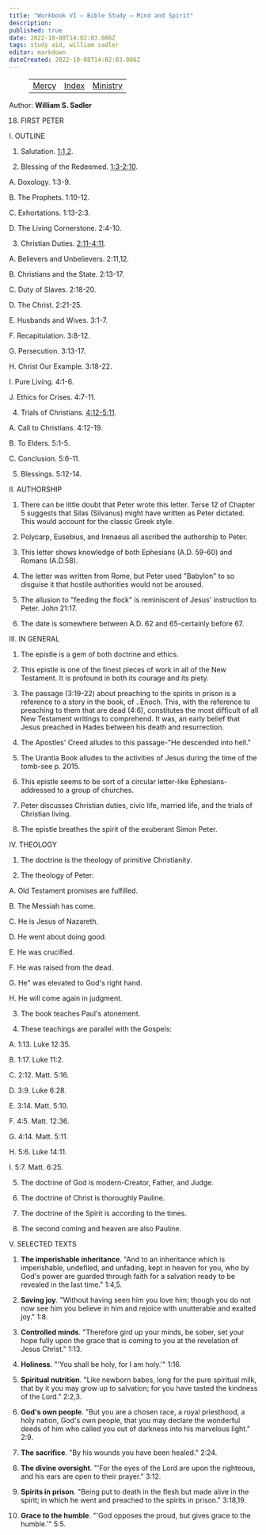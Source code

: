 ```yaml
---
title: "Workbook VI — Bible Study — Mind and Spirit"
description: 
published: true
date: 2022-10-08T14:02:03.086Z
tags: study aid, william sadler
editor: markdown
dateCreated: 2022-10-08T14:02:03.086Z
---
```


<figure class="table chapter-navigator">
	<table>
		<tbody>
		<tr>
			<td><a href="/en/William_S_Sadler/Workbook_6_Bible_Study/Mercy">Mercy</a></td>
			<td><a href="/en/William_S_Sadler/Workbook_6_Bible_Study/Index">Index</a></td>
			<td><a href="/en/William_S_Sadler/Workbook_6_Bible_Study/Ministry">Ministry</a></td>
		</tr>
		</tbody>
	</table>
</figure>

Author: **William S. Sadler**


18. FIRST PETER

I. OUTLINE

1. Salutation. [1:1,2](/en/Bible/1_Peter/1#v1).

2. Blessing of the Redeemed. [1:3-2:10](/en/Bible/1_Peter/1#v3).

A. Doxology. 1:3-9.

B. The Prophets. 1:10-12.

C. Exhortations. 1:13-2:3.

D. The Living Cornerstone. 2:4-10.

3. Christian Duties. [2:11-4:11](/en/Bible/1_Peter/2#v11).

A. Believers and Unbelievers. 2:11,12.

B. Christians and the State. 2:13-17.

C. Duty of Slaves. 2:18-20.

D. The Christ. 2:21-25.

E. Husbands and Wives. 3:1-7.

F. Recapitulation. 3:8-12.

G. Persecution. 3:13-17.

H. Christ Our Example. 3:18-22.

I. Pure Living. 4:1-6.

J. Ethics for Crises. 4:7-11.

4. Trials of Christians. [4:12-5:11](/en/Bible/1_Peter/4#v12).

A. Call to Christians. 4:12-19.

B. To Elders. 5:1-5.

C. Conclusion. 5:6-11.

5. Blessings. 5:12-14.

II. AUTHORSHIP

1. There can be little doubt that Peter wrote this letter. Terse 12 of Chapter 5 suggests that Silas (Silvanus) might have written as Peter dictated. This would account for the classic Greek style.

2. Polycarp, Eusebius, and Irenaeus all ascribed the authorship to Peter.

3. This letter shows knowledge of both Ephesians (A.D. 59-60) and Romans (A.D.58).

4. The letter was written from Rome, but Peter used "Babylon" to so disguise it that hostile authorities would not be aroused.

5. The allusion to "feeding the flock" is reminiscent of Jesus' instruction to Peter. John 21:17.

6. The date is somewhere between A.D. 62 and 65-certainly before 67.

III. IN GENERAL

1. The epistle is a gem of both doctrine and ethics.

2. This epistle is one of the finest pieces of work in all of the New Testament. It is profound in both its courage and its piety.

3. The passage (3:19-22) about preaching to the spirits in prison is a reference to a story in the book, of ..Enoch. This, with the reference to preaching to them that are dead (4:6), constitutes the most difficult of all New Testament writings to comprehend. It was, an early belief that Jesus preached in Hades between his death and resurrection.

4. The Apostles' Creed alludes to this passage-"He descended into hell."

5. The Urantia Book alludes to the activities of Jesus during the time of the tomb-see p. 2015.

6. This epistle seems to be sort of a circular letter-like Ephesians-addressed to a group of churches.

7. Peter discusses Christian duties, civic life, married life, and the trials of Christian living.

8. The epistle breathes the spirit of the exuberant Simon Peter.

IV. THEOLOGY

1. The doctrine is the theology of primitive Christianity.

2. The theology of Peter:

A. Old Testament promises are fulfilled.

B. The Messiah has come.

C. He is Jesus of Nazareth.

D. He went about doing good.

E. He was crucified.

F. He was raised from the dead.

G. He" was elevated to God's right hand.

H. He will come again in judgment.

3. The book teaches Paul's atonement.

4. These teachings are parallel with the Gospels:

A. 1:13. Luke 12:35.

B. 1:17. Luke 11:2.

C. 2:12. Matt. 5:16.

D. 3:9. Luke 6:28.

E. 3:14. Matt. 5:10.

F. 4:5. Matt. 12:36.

G. 4:14. Matt. 5:11.

H. 5:6. Luke 14:11.

I. 5:7. Matt. 6:25.

5. The doctrine of God is modern-Creator, Father, and Judge.

6. The doctrine of Christ is thoroughly Pauline.

7. The doctrine of the Spirit is according to the times.

8. The second coming and heaven are also Pauline.

V. SELECTED TEXTS

1. **The imperishable inheritance**. "And to an inheritance which is imperishable, undefiled, and unfading, kept in heaven for you, who by God's power are guarded through faith for a salvation ready to be revealed in the last time." 1:4,5.

2. **Saving joy**. "Without having seen him you love him; though you do not now see him you believe in him and rejoice with unutterable and exalted joy." 1:8.

3. **Controlled minds**. "Therefore gird up your minds, be sober, set your hope fully upon the grace that is coming to you at the revelation of Jesus Christ." 1:13.

4. **Holiness**. "'You shall be holy, for I am holy.'" 1:16.

5. **Spiritual nutrition**. "Like newborn babes, long for the pure spiritual milk, that by it you may grow up to salvation; for you have tasted the kindness of the Lord." 2:2,3.

6. **God's own people**. "But you are a chosen race, a royal priesthood, a holy nation, God's own people, that you may declare the wonderful deeds of him who called you out of darkness into his marvelous light." 2:9.

7. **The sacrifice**. "By his wounds you have been healed." 2:24.

8. **The divine oversight**. "'For the eyes of the Lord are upon the righteous, and his ears are open to their prayer." 3:12.

9. **Spirits in prison**. "Being put to death in the flesh but made alive in the spirit; in which he went and preached to the spirits in prison." 3:18,19.

10. **Grace to the humble**. "'God opposes the proud, but gives grace to the humble.'" 5:5.


<br>

